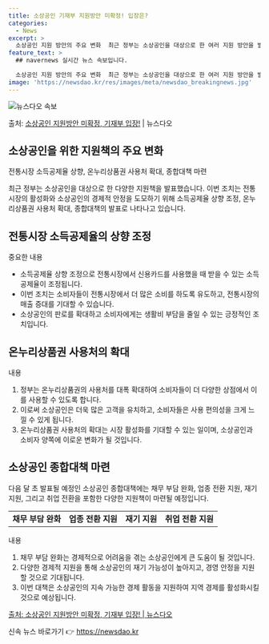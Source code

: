 ```yaml
---
title: 소상공인 기재부 지원방안 미확정! 입장은?
categories:
  - News
excerpt: >
  소상공인 지원 방안의 주요 변화  최근 정부는 소상공인을 대상으로 한 여러 지원 방안을 발표했다. 이 지원 …
feature_text: >
  ## navernews 실시간 뉴스 속보입니다.

  소상공인 지원 방안의 주요 변화  최근 정부는 소상공인을 대상으로 한 여러 지원 방안을 발표했다. 이 지원 …
image: 'https://newsdao.kr/res/images/meta/newsdao_breakingnews.jpg'
---
```


![뉴스다오 속보](https://newsdao.kr/res/images/meta/newsdao_breakingnews.jpg)

<p>출처: <a href="https://newsdao.kr/4379" rel="dofollow">소상공인 지원방안 미확정, 기재부 입장!</a> | 뉴스다오</p>

<h2 data-ke-size="size26">소상공인을 위한 지원책의 주요 변화</h2>
전통시장 소득공제율 상향, 온누리상품권 사용처 확대, 종합대책 마련

<p data-ke-size="size16">최근 정부는 소상공인을 대상으로 한 다양한 지원책을 발표했습니다. 이번 조치는 전통시장의 활성화와 소상공인의 경제적 안정을 도모하기 위해 소득공제율 상향 조정, 온누리상품권 사용처 확대, 종합대책의 발표로 나타나고 있습니다.</p>

<h2 data-ke-size="size25">전통시장 소득공제율의 상향 조정</h2>
중요한 내용
<ul>
  <li>소득공제율 상향 조정으로 전통시장에서 신용카드를 사용했을 때 받을 수 있는 소득공제율이 조정됩니다.</li>
  <li>이번 조치는 소비자들이 전통시장에서 더 많은 소비를 하도록 유도하고, 전통시장의 매출 증대를 기대할 수 있습니다.</li>
  <li>소상공인의 판로를 확대하고 소비자에게는 생활비 부담을 줄일 수 있는 긍정적인 조치입니다.</li>
</ul>

<h2 data-ke-size="size25">온누리상품권 사용처의 확대</h2>
내용
<ol>
  <li>정부는 온누리상품권의 사용처를 대폭 확대하여 소비자들이 더 다양한 상점에서 이를 사용할 수 있도록 합니다.</li>
  <li>이로써 소상공인은 더욱 많은 고객을 유치하고, 소비자들은 사용 편의성을 크게 느낄 수 있게 됩니다.</li>
  <li>온누리상품권 사용처의 확대는 시장 활성화를 기대할 수 있는 일이며, 소상공인과 소비자 양쪽에 이로운 변화가 될 것입니다.</li>
</ol>

<h2 data-ke-size="size25">소상공인 종합대책 마련</h2>
<p data-ke-size="size16">다음 달 초 발표될 예정인 소상공인 종합대책에는 채무 부담 완화, 업종 전환 지원, 재기 지원, 그리고 취업 전환을 포함한 다양한 지원책이 마련될 예정입니다.</p>
<table>
<tbody>
<tr>
<td style="text-align: center; height: 17px;"><b>채무 부담 완화</b></td>
<td style="text-align: center; height: 17px;"><b>업종 전환 지원</b></td>
<td style="text-align: center; height: 17px;"><b>재기 지원</b></td>
<td style="text-align: center; height: 17px;"><b>취업 전환 지원</b></td>
</tr>
</tbody>
</table>
내용
<ol>
  <li>채무 부담 완화는 경제적으로 어려움을 겪는 소상공인에게 큰 도움이 될 것입니다.</li>
  <li>다양한 경제적 지원을 통해 소상공인의 재기 가능성이 높아지고, 경영 안정을 지원할 것으로 기대됩니다.</li>
  <li>이번 대책은 소상공인의 지속 가능한 경제 활동을 지원하여 지역 경제를 활성화시킬 것으로 예상됩니다.</li>
</ol>

<p data-ke-size="size16"><a href="https://newsdao.kr/4379">출처: 소상공인 지원방안 미확정, 기재부 입장! | 뉴스다오</a></p> 

신속 뉴스 바로가기 👉 <a href="https://newsdao.kr" rel="dofollow">https://newsdao.kr</a>


